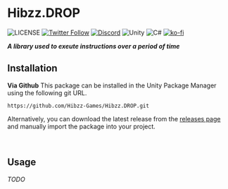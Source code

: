 # Hibzz.DROP
![LICENSE](https://img.shields.io/badge/LICENSE-CC--BY--4.0-ee5b32?style=for-the-badge) [![Twitter Follow](https://img.shields.io/twitter/follow/hibzzgames?color=1a8cd8&style=for-the-badge)](https://twitter.com/hibzzgames) [![Discord](https://img.shields.io/discord/695898694083412048?color=788bd9&label=DIscord&style=for-the-badge)](https://discord.gg/tZdZFK7) ![Unity](https://img.shields.io/badge/unity-%23000000.svg?style=for-the-badge&logo=unity&logoColor=white) ![C#](https://img.shields.io/badge/c%23-%23239120.svg?style=for-the-badge&logo=c-sharp&logoColor=white) [![ko-fi](https://ko-fi.com/img/githubbutton_sm.svg)](https://ko-fi.com/H2H8CS0RQ)

***A library used to exeute instructions over a period of time***

## Installation
**Via Github**
This package can be installed in the Unity Package Manager using the following git URL.
```
https://github.com/Hibzz-Games/Hibzz.DROP.git
```

Alternatively, you can download the latest release from the [releases page](https://github.com/Hibzz-Games/Hibzz.DROP/releases) and manually import the package into your project.

<br>

## Usage
*TODO*
